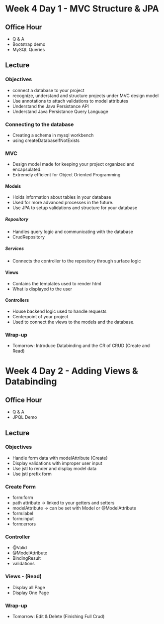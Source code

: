 # Week 4 Day 1 - MVC Structure & JPA

## Office Hour
- Q & A
- Bootstrap demo
- MySQL Queries

## Lecture

### Objectives
- connect a database to your project
- recognize, understand and structure projects under MVC design model
- Use annotations to attach validations to model attributes
- Understand the Java Persistance API
- Understand Java Persistance Query Language

### Connecting to the database
- Creating a schema in mysql workbench
- using createDatabaseIfNotExists

### MVC
- Design model made for keeping your project organized and encapsulated. 
- Extremely efficient for Object Oriented Programming
#### Models
- Holds information about tables in your database 
- Used for more advanced processes in the future. 
- Use JPA to setup validations and structure for your database

##### Repository
- Handles query logic and communicating with the database
- CrudRepository

##### Services
- Connects the controller to the repository through surface logic

#### Views
- Contains the templates used to render html
- What is displayed to the user

#### Controllers
- House backend logic used to handle requests
- Centerpoint of your project
- Used to connect the views to the models and the database. 

### Wrap-up
- Tomorrow: Introduce Databinding and the CR of CRUD (Create and Read)

# Week 4 Day 2 - Adding Views & Databinding

## Office Hour
- Q & A
- JPQL Demo

## Lecture

### Objectives
- Handle form data with modelAttribute (Create)
- Display validations with improper user input
- Use jstl to render and display model data
- Use jstl prefix form

### Create Form
- form:form
- path attribute -> linked to your getters and setters
- modelAttribute -> can be set with Model or @ModelAttribute
- form:label
- form:input
- form:errors

### Controller
- @Valid
- @ModelAttribute
- BindingResult
- validations

### Views - (Read)
- Display all Page
- Display One Page

### Wrap-up
- Tomorrow: Edit & Delete (Finishing Full Crud)